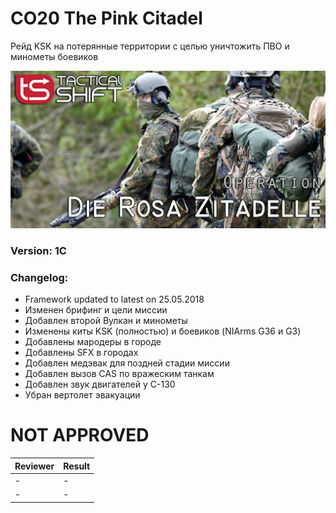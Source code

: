 # CO20 The Pink Citadel
Рейд KSK на потерянные территории с целью уничтожить ПВО и минометы боевиков

<img src='https://github.com/rempopo/CO20_Operation_Pink_Citadel.abramia/blob/master/overview.jpg?raw=true' />

### Version: 1C

### Changelog: 
- Framework updated to latest on 25.05.2018
- Изменен брифинг и цели миссии
- Добавлен второй Вулкан и минометы
- Изменены киты KSK (полностью) и боевиков (NIArms G36 и G3)
- Добавлены мародеры в городе
- Добавлены SFX в городах
- Добавлен медэвак для поздней стадии миссии
- Добавлен вызов CAS по вражеским танкам
- Добавлен звук двигателей у C-130
- Убран вертолет эвакуации


# NOT APPROVED
| Reviewer | Result |
| ------------ | ------------- |
| - | - |
| - | - |
